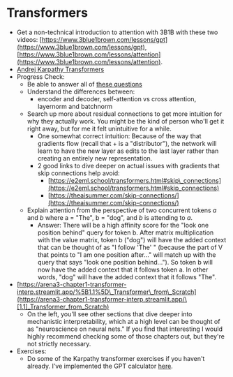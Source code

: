 # Transformers

* Get a non-technical introduction to attention with 3B1B with these two videos: [https://www.3blue1brown.com/lessons/gpt](https://www.3blue1brown.com/lessons/gpt), [https://www.3blue1brown.com/lessons/attention](https://www.3blue1brown.com/lessons/attention). &#x20;
* [Andrej Karpathy Transformers](https://www.youtube.com/watch?v=kCc8FmEb1nY)
* Progress Check:
  * Be able to answer all of [these questions](https://jacobgw.com/blog/tft/2024/05/12/srs-intuit.html)
  * Understand the differences between:
    * encoder and decoder, self-attention vs cross attention, layernorm and batchnorm
  * Search up more about residual connections to get more intuition for why they actually work. You might be the kind of person who'll get it right away, but for me it felt unintuitive for a while.
    * One somewhat correct intuition: Because of the way that gradients flow (recall that + is a "distributor"), the network will learn to have the new layer as edits to the last layer rather than creating an entirely new representation.&#x20;
    * 2 good links to dive deeper on actual issues with gradients that skip connections help avoid:&#x20;
      * [https://e2eml.school/transformers.html#skip\_connections](https://e2eml.school/transformers.html#skip_connections)
      * [https://theaisummer.com/skip-connections/](https://theaisummer.com/skip-connections/)
  * Explain attention from the perspective of two concurrent tokens _a_ and _b_ where a = "The", b = "dog", and _b_ is attending to _a_.
    * Answer: There will be a high affinity score for the "look one position behind" query for token b. After matrix multiplication with the value matrix, token b ("dog") will have the added context that can be thought of as "I follow 'The' " (because the part of V that points to "I am one position after..." will match up with the query that says "look one position behind..."). So token b will now have the added context that it follows token a. In other words, "dog" will have the added context that it follows "The".
* [https://arena3-chapter1-transformer-interp.streamlit.app/%5B1.1%5D\_Transformer\_from\_Scratch](https://arena3-chapter1-transformer-interp.streamlit.app/\[1.1]_Transformer_from_Scratch) &#x20;
  * On the left, you'll see other sections that dive deeper into mechanistic interpretability, which at a high level can be thought of as "neuroscience on neural nets." If you find that interesting I would highly recommend checking some of those chapters out, but they're not strictly necessary.&#x20;
* Exercises:
  * Do some of the Karpathy transformer exercises if you haven't already. I've implemented the GPT calculator [here](https://github.com/Vihaan3/Karpathy-Exercises/blob/main/Karpathy_Exercises.ipynb).
